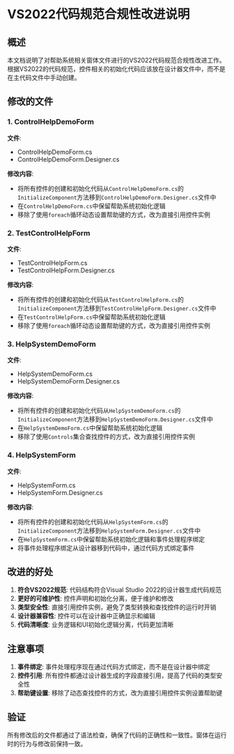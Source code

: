 # VS2022代码规范合规性改进说明

## 概述

本文档说明了对帮助系统相关窗体文件进行的VS2022代码规范合规性改进工作。根据VS2022的代码规范，控件相关的初始化代码应该放在设计器文件中，而不是在主代码文件中手动创建。

## 修改的文件

### 1. ControlHelpDemoForm
**文件**: 
- ControlHelpDemoForm.cs
- ControlHelpDemoForm.Designer.cs

**修改内容**:
- 将所有控件的创建和初始化代码从`ControlHelpDemoForm.cs`的`InitializeComponent`方法移到`ControlHelpDemoForm.Designer.cs`文件中
- 在`ControlHelpDemoForm.cs`中保留帮助系统初始化逻辑
- 移除了使用`foreach`循环动态设置帮助键的方式，改为直接引用控件实例

### 2. TestControlHelpForm
**文件**: 
- TestControlHelpForm.cs
- TestControlHelpForm.Designer.cs

**修改内容**:
- 将所有控件的创建和初始化代码从`TestControlHelpForm.cs`的`InitializeComponent`方法移到`TestControlHelpForm.Designer.cs`文件中
- 在`TestControlHelpForm.cs`中保留帮助系统初始化逻辑
- 移除了使用`foreach`循环动态设置帮助键的方式，改为直接引用控件实例

### 3. HelpSystemDemoForm
**文件**: 
- HelpSystemDemoForm.cs
- HelpSystemDemoForm.Designer.cs

**修改内容**:
- 将所有控件的创建和初始化代码从`HelpSystemDemoForm.cs`的`InitializeComponent`方法移到`HelpSystemDemoForm.Designer.cs`文件中
- 在`HelpSystemDemoForm.cs`中保留帮助系统初始化逻辑
- 移除了使用`Controls`集合查找控件的方式，改为直接引用控件实例

### 4. HelpSystemForm
**文件**: 
- HelpSystemForm.cs
- HelpSystemForm.Designer.cs

**修改内容**:
- 将所有控件的创建和初始化代码从`HelpSystemForm.cs`的`InitializeComponent`方法移到`HelpSystemForm.Designer.cs`文件中
- 在`HelpSystemForm.cs`中保留帮助系统初始化逻辑和事件处理程序绑定
- 将事件处理程序绑定从设计器移到代码中，通过代码方式绑定事件

## 改进的好处

1. **符合VS2022规范**: 代码结构符合Visual Studio 2022的设计器生成代码规范
2. **更好的可维护性**: 控件声明和初始化分离，便于维护和修改
3. **类型安全性**: 直接引用控件实例，避免了类型转换和查找控件的运行时开销
4. **设计器兼容性**: 控件可以在设计器中正确显示和编辑
5. **代码清晰度**: 业务逻辑和UI初始化逻辑分离，代码更加清晰

## 注意事项

1. **事件绑定**: 事件处理程序现在通过代码方式绑定，而不是在设计器中绑定
2. **控件引用**: 所有控件都通过设计器生成的字段直接引用，提高了代码的类型安全性
3. **帮助键设置**: 移除了动态查找控件的方式，改为直接引用控件实例设置帮助键

## 验证

所有修改后的文件都通过了语法检查，确保了代码的正确性和一致性。窗体在运行时的行为与修改前保持一致。